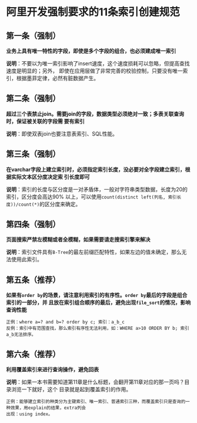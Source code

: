 阿里开发强制要求的11条索引创建规范
================================================================================
## 第一条（强制）
**业务上具有唯一特性的字段，即使是多个字段的组合，也必须建成唯一索引**

**说明**：不要以为唯一索引影响了insert速度，这个速度损耗可以忽略，但提高查找速度是明显的；另外，
即使在应用层做了非常完善的校验控制，只要没有唯一索引，根据墨菲定律，必然有脏数据产生。

## 第二条（强制）
**超过三个表禁止join。需要join的字段，数据类型必须绝对一致；多表关联查询时，保证被关联的字段需
要有索引**

**说明**：即使双表join也要注意表索引、SQL性能。

## 第三条（强制）
**在varchar字段上建立索引时，必须指定索引长度，没必要对全字段建立索引，根据实际文本区分度决定索
引长度即可**

**说明**：索引的长度与区分度是一对矛盾体，一般对字符串类型数据，长度为20的索引，区分度会高达90%
以上，可以使用`count(distinct left(列名, 索引长度))/count(*)`的区分度来确定。

## 第四条（强制）
**页面搜索严禁左模糊或者全模糊，如果需要请走搜索引擎来解决**

**说明**：索引文件具有`B-Tree`的最左前缀匹配特性，如果左边的值未确定，那么无法使用此索引。

## 第五条（推荐）
**如果有`order by`的场景，请注意利用索引的有序性。`order by`最后的字段是组合索引的一部分，并
且放在索引组合顺序的最后，避免出现`file_sort`的情况，影响查询性能**
```
正例：where a=? and b=? order by c; 索引：a_b_c 
反例：索引中有范围查找，那么索引有序性无法利用，如：WHERE a>10 ORDER BY b; 索引a_b无法排序。
```

## 第六条（推荐）
**利用覆盖索引来进行查询操作，避免回表**

**说明**：如果一本书需要知道第11章是什么标题，会翻开第11章对应的那一页吗？目录浏览一下就好，这个
目录就是起到覆盖索引的作用。
```
正例：能够建立索引的种类分为主键索引、唯一索引、普通索引三种，而覆盖索引只是查询的一种效果，用explain的结果，extra列会
出现：using index。
```


